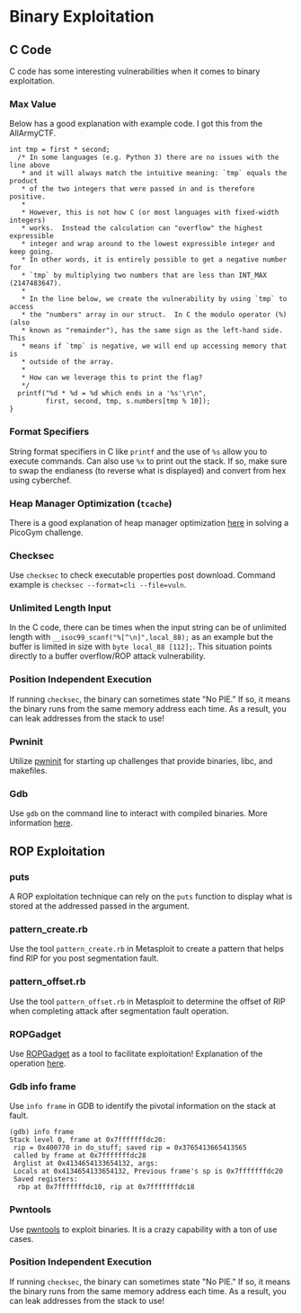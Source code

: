 # Binary Exploitation

## C Code
C code has some interesting vulnerabilities when it comes to binary exploitation. 
### Max Value
Below has a good explanation with example code. I got this from the AllArmyCTF.
```
int tmp = first * second;
  /* In some languages (e.g. Python 3) there are no issues with the line above
   * and it will always match the intuitive meaning: `tmp` equals the product
   * of the two integers that were passed in and is therefore positive.
   *
   * However, this is not how C (or most languages with fixed-width integers)
   * works.  Instead the calculation can "overflow" the highest expressible
   * integer and wrap around to the lowest expressible integer and keep going.
   * In other words, it is entirely possible to get a negative number for
   * `tmp` by multiplying two numbers that are less than INT_MAX (2147483647).
   *
   * In the line below, we create the vulnerability by using `tmp` to access
   * the "numbers" array in our struct.  In C the modulo operator (%) (also
   * known as "remainder"), has the same sign as the left-hand side.  This
   * means if `tmp` is negative, we will end up accessing memory that is
   * outside of the array.
   *
   * How can we leverage this to print the flag?
   */
  printf("%d * %d = %d which ends in a '%s'\r\n",
         first, second, tmp, s.numbers[tmp % 10]);
}
```
### Format Specifiers
String format specifiers in C like ```printf``` and the use of ```%s``` allow you to execute commands. Can also use ```%x``` to print out the stack. If so, make sure to swap the endianess (to reverse what is displayed) and convert from hex using cyberchef. 


### Heap Manager Optimization (```tcache```)
There is a good explanation of heap manager optimization [here](https://github.com/Dvd848/CTFs/blob/master/2021_picoCTF/Cache_Me_Outside.md) in solving a PicoGym challenge. 

### Checksec
Use ```checksec``` to check executable properties post download. Command example is ```checksec --format=cli --file=vuln```. 

### Unlimited Length Input
In the C code, there can be times when the input string can be of unlimited length with ```__isoc99_scanf("%[^\n]",local_88);``` as an example but the buffer is limited in size with ```byte local_88 [112];```. This situation points directly to a buffer overflow/ROP attack vulnerability. 

### Position Independent Execution
If running ```checksec```, the binary can sometimes state "No PIE." If so, it means the binary runs from the same memory address each time. As a result, you can leak addresses from the stack to use! 

### Pwninit
Utilize [pwninit](https://github.com/io12/pwninit) for starting up challenges that provide binaries, libc, and makefiles. 

### Gdb
Use ```gdb``` on the command line to interact with compiled binaries. More information [here](https://sourceware.org/gdb/). 
 
## ROP Exploitation

### puts
A ROP exploitation technique can rely on the ```puts``` function to display what is stored at the addressed passed in the argument. 

### pattern_create.rb
Use the tool ```pattern_create.rb``` in Metasploit to create a pattern that helps find RIP for you post segmentation fault. 

### pattern_offset.rb
Use the tool ```pattern_offset.rb``` in Metasploit to determine the offset of RIP when completing attack after segmentation fault operation. 

### ROPGadget
Use [ROPGadget](https://github.com/JonathanSalwan/ROPgadget) as a tool to facilitate exploitation! Explanation of the operation [here](https://ir0nstone.gitbook.io/notes/types/stack/return-oriented-programming/gadgets). 

### Gdb info frame
Use ```info frame``` in GDB to identify the pivotal information on the stack at fault. 

```
(gdb) info frame
Stack level 0, frame at 0x7fffffffdc20:
 rip = 0x400770 in do_stuff; saved rip = 0x3765413665413565
 called by frame at 0x7fffffffdc28
 Arglist at 0x4134654133654132, args: 
 Locals at 0x4134654133654132, Previous frame's sp is 0x7fffffffdc20
 Saved registers:
  rbp at 0x7fffffffdc10, rip at 0x7fffffffdc18

```

### Pwntools
Use [pwntools](https://docs.pwntools.com/en/latest/) to exploit binaries. It is a crazy capability with a ton of use cases. 

### Position Independent Execution
If running ```checksec```, the binary can sometimes state "No PIE." If so, it means the binary runs from the same memory address each time. As a result, you can leak addresses from the stack to use! 